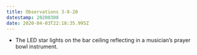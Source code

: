 ```yaml
---
title: Observations 3-8-20
datestamp: 20200308
date: 2020-04-03T22:18:35.995Z
---
```

- The LED star lights on the bar ceiling reflecting in a musician’s prayer bowl instrument.
